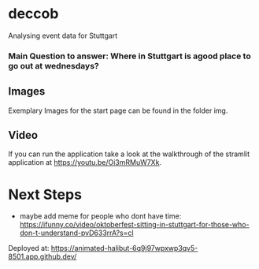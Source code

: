 # deccob
Analysing event data for Stuttgart

### Main Question to answer: Where in Stuttgart is agood place to go out at wednesdays?

## Images
Exemplary Images for the start page can be found in the folder img.

## Video
If you can run the application take a look at the walkthrough of the stramlit application at https://youtu.be/Oi3mRMuW7Xk. 

# Next Steps
- maybe add meme for people who dont have time: https://ifunny.co/video/oktoberfest-sitting-in-stuttgart-for-those-who-don-t-understand-pvD633rrA?s=cl

Deployed at: https://animated-halibut-6q9j97wpxwp3qv5-8501.app.github.dev/